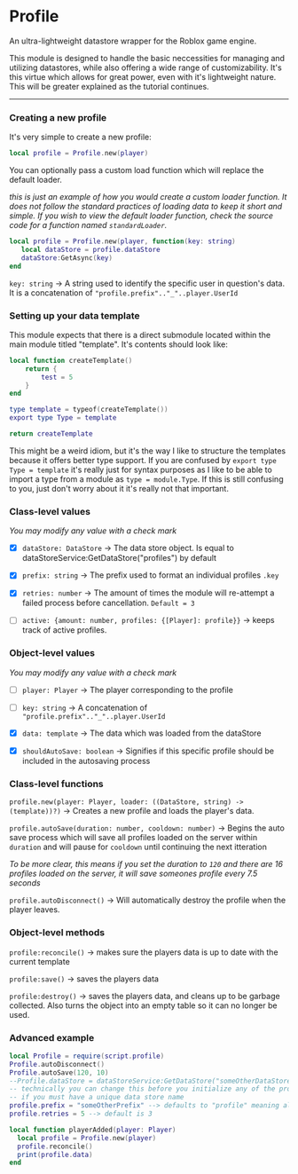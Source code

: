 # Profile
An ultra-lightweight datastore wrapper for the Roblox game engine.

This module is designed to handle the basic neccessities for managing and utilizing datastores, while also offering a wide range of customizability. It's this virtue which allows for great power, even with it's lightweight nature. This will be greater explained as the tutorial continues.

---
### Creating a new profile

It's very simple to create a new profile:

```lua
local profile = Profile.new(player)
```

You can optionally pass a custom load function which will replace the default loader.

*this is just an example of how you would create a custom loader function. It does not follow the standard practices of loading data to keep it short and simple. If you wish to view the default loader function, check the source code for a function named `standardLoader`.*

```lua
local profile = Profile.new(player, function(key: string)
   local dataStore = profile.dataStore
   dataStore:GetAsync(key)
end
```

`key: string` -> A string used to identify the specific user in question's data. It is a concatenation of `"profile.prefix".."_"..player.UserId`

### Setting up your data template

This module expects that there is a direct submodule located within the main module titled "template". It's contents should look like:

```lua
local function createTemplate()
    return {
        test = 5
    }
end

type template = typeof(createTemplate())
export type Type = template

return createTemplate
```

This might be a weird idiom, but it's the way I like to structure the templates because it offers better type support. If you are confused by `export type Type = template` it's really just for syntax purposes as I like to be able to import a type from a module as `type = module.Type`. If this is still confusing to you, just don't worry about it it's really not that important.

### Class-level values
*You may modify any value with a check mark*

- [x] `dataStore: DataStore` -> The data store object. Is equal to dataStoreService:GetDataStore("profiles") by default

- [x] `prefix: string` -> The prefix used to format an individual profiles `.key`

- [x] `retries: number` -> The amount of times the module will re-attempt a failed process before cancellation. `Default = 3`

- [ ] `active: {amount: number, profiles: {[Player]: profile}}` -> keeps track of active profiles.

### Object-level values
*You may modify any value with a check mark*

- [ ] `player: Player` -> The player corresponding to the profile

- [ ] `key: string` -> A concatenation of `"profile.prefix".."_"..player.UserId`

- [x] `data: template` -> The data which was loaded from the dataStore

- [x] `shouldAutoSave: boolean` -> Signifies if this specific profile should be included in the autosaving process

### Class-level functions

`profile.new(player: Player, loader: ((DataStore, string) -> (template))?)` -> Creates a new profile and loads the player's data.

`profile.autoSave(duration: number, cooldown: number)` -> Begins the auto save process which will save all profiles loaded on the server within `duration` and will pause for `cooldown` until continuing the next itteration

*To be more clear, this means if you set the duration to `120` and there are 16 profiles loaded on the server, it will save someones profile every 7.5 seconds*

`profile.autoDisconnect()` -> Will automatically destroy the profile when the player leaves.

### Object-level methods

`profile:reconcile()` -> makes sure the players data is up to date with the current template

`profile:save()` -> saves the players data

`profile:destroy()` -> saves the players data, and cleans up to be garbage collected. Also turns the object into an empty table so it can no longer be used.

### Advanced example

```lua
local Profile = require(script.profile)
Profile.autoDisconnect()
Profile.autoSave(120, 10)
--Profile.dataStore = dataStoreService:GetDataStore("someOtherDataStore")
-- technically you can change this before you initialize any of the profiles
-- if you must have a unique data store name
profile.prefix = "someOtherPrefix" --> defaults to "profile" meaning all keys will be "profile_<userId>" -- but in this case all the keys would now be "someOtherPrefix_<userId>"
profile.retries = 5 --> default is 3

local function playerAdded(player: Player)
  local profile = Profile.new(player)
  profile.reconcile()
  print(profile.data)
end
```

